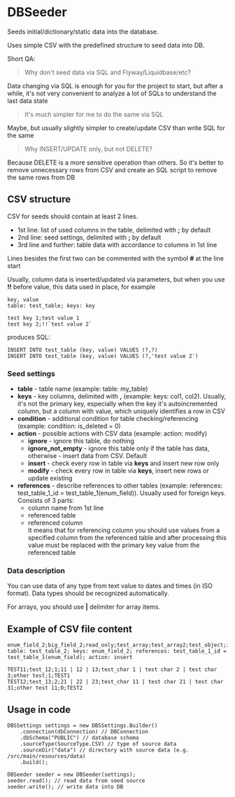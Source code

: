 # DBSeeder

Seeds initial/dictionary/static data into the database.

Uses simple CSV with the predefined structure to seed data into DB.

Short QA:

> Why don't seed data via SQL and Flyway/Liquidbase/etc?

Data changing via SQL is enough for you for the project to start, but after a while, it's not very convenient to analyze a lot of SQLs to understand the last data state
  

> It's much simpler for me to do the same via SQL

Maybe, but usually slightly simpler to create/update CSV than write SQL for the same


> Why INSERT/UPDATE only, but not DELETE?

Because DELETE is a more sensitive operation than others. So it's better to remove unnecessary rows from CSV and create an SQL script to remove the same rows from DB
  

## CSV structure


CSV for seeds should contain at least 2 lines.                                                                                                                                                                                    
                                                                                                                                                                                                                                    
  * 1st line: list of used columns in the table, delimited with **;** by default                                                                                                                                                            
  * 2nd line: seed settings, delimited with **;** by default                                                                                                                                                                            
  * 3rd line and further: table data with accordance to columns in 1st line                                                                                                                                                         
                                                                                                                                                                                                                                  

Lines besides the first two can be commented with the symbol **#** at the line start

Usually, column data is inserted/updated via parameters, but when you use **!!** before value, this data used in place, for example
```
key, value
table: test_table; keys: key                                                                                                                     
                                                                                                                                                                                                                                    
test key 1;test value 1
test key 2;!!`test value 2`
```

produces SQL:
```
INSERT INTO test_table (key, value) VALUES (?,?)
INSERT INTO test_table (key, value) VALUES (?,'test value 2')
```                                                                                                                                                                                                                      

### Seed settings

  * **table** - table name (example: table: my_table)                                                                                                                                                                               
  * **keys** - key columns, delimited with **,** (example: keys: col1, col2). Usually, it's not the primary key, especially when the key it's autoincremented column, but a column with value, which uniquely identifies a row in CSV                
  * **condition** - additional condition for table checking/referencing (example: condition: is_deleted = 0)                                                                                                                        
  * **action** - possible actions with CSV data (example: action: modify)                                                                                                                                                           
      * **ignore** - ignore this table, do nothing                                                                                                                                                                                  
      * **ignore_not_empty** - ignore this table only if the table has data, otherwise - insert data from CSV. Default                                                                                                                  
      * **insert** - check every row in table via **keys** and insert new row only                                                                                                                                                  
      * **modify** - check every row in table via **keys**, insert new rows or update existing                                                                                                                                      
  * **references** - describe references to other tables (example: references: test_table_1_id = test_table_1(enum_field)). Usually used for foreign keys. Consists of 3 parts:                                                      
      * column name from 1st line                                                                                                                                                                                                   
      * referenced table                                                                                                                                                                                                            
      * referenced column                                                                                                                                                                                                           
  It means that for referencing column you should use values from a specified column from the referenced table and after processing this value must be replaced with the primary key value from the referenced table  
  
### Data description


  You can use data of any type from text value to dates and times (in ISO format). Data types should be recognized automatically.                                                                                                 

  For arrays, you should use **|** delimiter for array items.    
  
## Example of CSV file content

```
enum_field_2;big_field_2;read_only;test_array;test_array2;test_object;is_deleted;test_table_1_id                                                                                                                                    
table: test_table_2; keys: enum_field_2; references: test_table_1_id = test_table_1(enum_field); action: insert                                                                                                                     
                                                                                                                                                                                                                                    
TEST11;test_12;1;11 | 12 | 13;test_char 1 | test char 2 | test char 3;other test;1;TEST1                                                                                                                                            
TEST12;test_13;2;21 | 22 | 23;test_char 11 | test char 21 | test char 31;other test 11;0;TEST2
```   


## Usage in code

```
DBSSettings settings = new DBSSettings.Builder()                                                                                                                                                                            
    .connection(dbConnection) // DBConnection
    .dbSchema("PUBLIC") // database schema
    .sourceType(SourceType.CSV) // type of source data
    .sourceDir("data") // directory with source data (e.g. /src/main/resources/data)
    .build();                                                                                                                                                                                                           

DBSeeder seeder = new DBSeeder(settings);                                                                                                                                                                                   
seeder.read(); // read data from seed source
seeder.write(); // write data into DB
```
